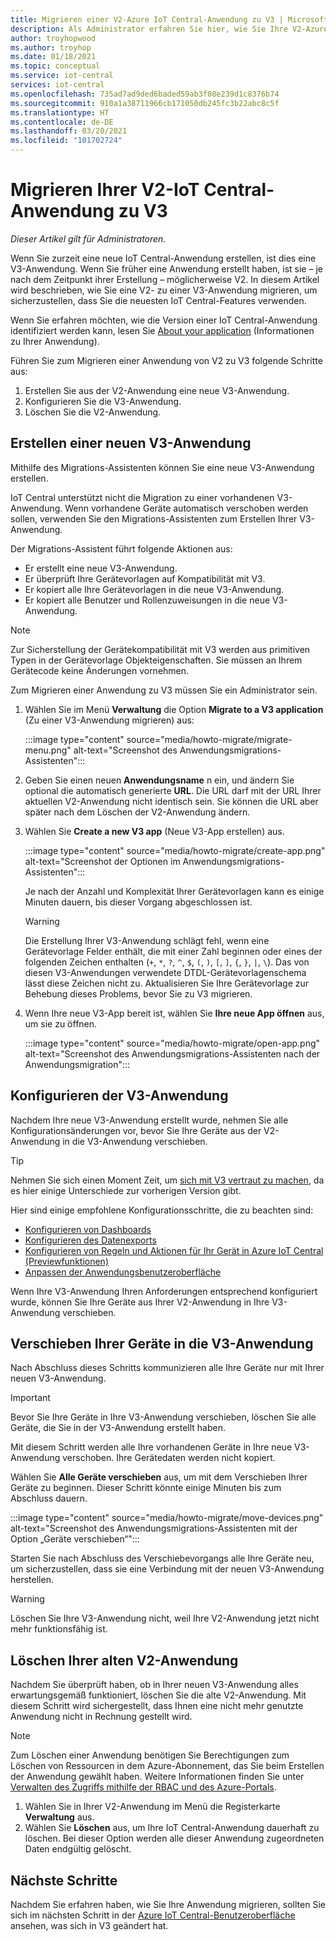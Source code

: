```yaml
---
title: Migrieren einer V2-Azure IoT Central-Anwendung zu V3 | Microsoft-Dokumentation
description: Als Administrator erfahren Sie hier, wie Sie Ihre V2-Azure IoT Central-Anwendung zu V3 migrieren.
author: troyhopwood
ms.author: troyhop
ms.date: 01/18/2021
ms.topic: conceptual
ms.service: iot-central
services: iot-central
ms.openlocfilehash: 735ad7ad9ded6baded59ab3f08e239d1c8376b74
ms.sourcegitcommit: 910a1a38711966cb171050db245fc3b22abc8c5f
ms.translationtype: HT
ms.contentlocale: de-DE
ms.lasthandoff: 03/20/2021
ms.locfileid: "101702724"
---
```

# <a name="migrate-your-v2-iot-central-application-to-v3"></a>Migrieren Ihrer V2-IoT Central-Anwendung zu V3

*Dieser Artikel gilt für Administratoren.*

Wenn Sie zurzeit eine neue IoT Central-Anwendung erstellen, ist dies eine V3-Anwendung. Wenn Sie früher eine Anwendung erstellt haben, ist sie – je nach dem Zeitpunkt ihrer Erstellung – möglicherweise V2. In diesem Artikel wird beschrieben, wie Sie eine V2- zu einer V3-Anwendung migrieren, um sicherzustellen, dass Sie die neuesten IoT Central-Features verwenden.

Wenn Sie erfahren möchten, wie die Version einer IoT Central-Anwendung identifiziert werden kann, lesen Sie [About your application](howto-get-app-info.md) (Informationen zu Ihrer Anwendung).

Führen Sie zum Migrieren einer Anwendung von V2 zu V3 folgende Schritte aus:

1. Erstellen Sie aus der V2-Anwendung eine neue V3-Anwendung.
1. Konfigurieren Sie die V3-Anwendung.
1. Löschen Sie die V2-Anwendung.

## <a name="create-a-new-v3-application"></a>Erstellen einer neuen V3-Anwendung

Mithilfe des Migrations-Assistenten können Sie eine neue V3-Anwendung erstellen.

IoT Central unterstützt nicht die Migration zu einer vorhandenen V3-Anwendung. Wenn vorhandene Geräte automatisch verschoben werden sollen, verwenden Sie den Migrations-Assistenten zum Erstellen Ihrer V3-Anwendung.

Der Migrations-Assistent führt folgende Aktionen aus:

- Er erstellt eine neue V3-Anwendung.
- Er überprüft Ihre Gerätevorlagen auf Kompatibilität mit V3.
- Er kopiert alle Ihre Gerätevorlagen in die neue V3-Anwendung.
- Er kopiert alle Benutzer und Rollenzuweisungen in die neue V3-Anwendung.

> [!NOTE]
> Zur Sicherstellung der Gerätekompatibilität mit V3 werden aus primitiven Typen in der Gerätevorlage Objekteigenschaften. Sie müssen an Ihrem Gerätecode keine Änderungen vornehmen.

Zum Migrieren einer Anwendung zu V3 müssen Sie ein Administrator sein.

1. Wählen Sie im Menü **Verwaltung** die Option **Migrate to a V3 application**  (Zu einer V3-Anwendung migrieren) aus:

    :::image type="content" source="media/howto-migrate/migrate-menu.png" alt-text="Screenshot des Anwendungsmigrations-Assistenten":::

1. Geben Sie einen neuen **Anwendungsname** n ein, und ändern Sie optional die automatisch generierte **URL**. Die URL darf mit der URL Ihrer aktuellen V2-Anwendung nicht identisch sein. Sie können die URL aber später nach dem Löschen der V2-Anwendung ändern.

1. Wählen Sie **Create a new V3 app** (Neue V3-App erstellen) aus.

    :::image type="content" source="media/howto-migrate/create-app.png" alt-text="Screenshot der Optionen im Anwendungsmigrations-Assistenten":::

    Je nach der Anzahl und Komplexität Ihrer Gerätevorlagen kann es einige Minuten dauern, bis dieser Vorgang abgeschlossen ist.

    > [!Warning]
    > Die Erstellung Ihrer V3-Anwendung schlägt fehl, wenn eine Gerätevorlage Felder enthält, die mit einer Zahl beginnen oder eines der folgenden Zeichen enthalten (`+`, `*`, `?`, `^`, `$`, `(`, `)`, `[`, `]`, `{`, `}`, `|`, `\`). Das von diesen V3-Anwendungen verwendete DTDL-Gerätevorlagenschema lässt diese Zeichen nicht zu. Aktualisieren Sie Ihre Gerätevorlage zur Behebung dieses Problems, bevor Sie zu V3 migrieren.

1. Wenn Ihre neue V3-App bereit ist, wählen Sie **Ihre neue App öffnen** aus, um sie zu öffnen.

    :::image type="content" source="media/howto-migrate/open-app.png" alt-text="Screenshot des Anwendungsmigrations-Assistenten nach der Anwendungsmigration":::

## <a name="configure-the-v3-application"></a>Konfigurieren der V3-Anwendung

Nachdem Ihre neue V3-Anwendung erstellt wurde, nehmen Sie alle Konfigurationsänderungen vor, bevor Sie Ihre Geräte aus der V2-Anwendung in die V3-Anwendung verschieben.

> [!TIP]
> Nehmen Sie sich einen Moment Zeit, um [sich mit V3 vertraut zu machen](overview-iot-central-tour.md#navigate-your-application), da es hier einige Unterschiede zur vorherigen Version gibt.

Hier sind einige empfohlene Konfigurationsschritte, die zu beachten sind:

- [Konfigurieren von Dashboards](howto-add-tiles-to-your-dashboard.md)
- [Konfigurieren des Datenexports](howto-export-data.md)
- [Konfigurieren von Regeln und Aktionen für Ihr Gerät in Azure IoT Central (Previewfunktionen)](quick-configure-rules.md)
- [Anpassen der Anwendungsbenutzeroberfläche](howto-customize-ui.md)

Wenn Ihre V3-Anwendung Ihren Anforderungen entsprechend konfiguriert wurde, können Sie Ihre Geräte aus Ihrer V2-Anwendung in Ihre V3-Anwendung verschieben.

## <a name="move-your-devices-to-the-v3-application"></a>Verschieben Ihrer Geräte in die V3-Anwendung

Nach Abschluss dieses Schritts kommunizieren alle Ihre Geräte nur mit Ihrer neuen V3-Anwendung.

> [!IMPORTANT]
> Bevor Sie Ihre Geräte in Ihre V3-Anwendung verschieben, löschen Sie alle Geräte, die Sie in der V3-Anwendung erstellt haben.

Mit diesem Schritt werden alle Ihre vorhandenen Geräte in Ihre neue V3-Anwendung verschoben. Ihre Gerätedaten werden nicht kopiert.

Wählen Sie **Alle Geräte verschieben** aus, um mit dem Verschieben Ihrer Geräte zu beginnen. Dieser Schritt könnte einige Minuten bis zum Abschluss dauern.

:::image type="content" source="media/howto-migrate/move-devices.png" alt-text="Screenshot des Anwendungsmigrations-Assistenten mit der Option „Geräte verschieben“":::

Starten Sie nach Abschluss des Verschiebevorgangs alle Ihre Geräte neu, um sicherzustellen, dass sie eine Verbindung mit der neuen V3-Anwendung herstellen.

> [!WARNING]
> Löschen Sie Ihre V3-Anwendung nicht, weil Ihre V2-Anwendung jetzt nicht mehr funktionsfähig ist.

## <a name="delete-your-old-v2-application"></a>Löschen Ihrer alten V2-Anwendung

Nachdem Sie überprüft haben, ob in Ihrer neuen V3-Anwendung alles erwartungsgemäß funktioniert, löschen Sie die alte V2-Anwendung. Mit diesem Schritt wird sichergestellt, dass Ihnen eine nicht mehr genutzte Anwendung nicht in Rechnung gestellt wird.

> [!Note]
> Zum Löschen einer Anwendung benötigen Sie Berechtigungen zum Löschen von Ressourcen in dem Azure-Abonnement, das Sie beim Erstellen der Anwendung gewählt haben. Weitere Informationen finden Sie unter [Verwalten des Zugriffs mithilfe der RBAC und des Azure-Portals](../../role-based-access-control/role-assignments-portal.md).

1. Wählen Sie in Ihrer V2-Anwendung im Menü die Registerkarte **Verwaltung** aus.
2. Wählen Sie **Löschen** aus, um Ihre IoT Central-Anwendung dauerhaft zu löschen. Bei dieser Option werden alle dieser Anwendung zugeordneten Daten endgültig gelöscht.

## <a name="next-steps"></a>Nächste Schritte

Nachdem Sie erfahren haben, wie Sie Ihre Anwendung migrieren, sollten Sie sich im nächsten Schritt in der [Azure IoT Central-Benutzeroberfläche](overview-iot-central-tour.md) ansehen, was sich in V3 geändert hat.